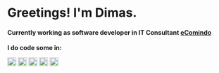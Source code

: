 <h1>Greetings! I'm Dimas.</h1>
<h4>Currently working as software developer in IT Consultant <a href="https://www.ecomindo.com/">eComindo</a></h4>

**I do code some in:**  

<code><img height="20" src="https://upload.wikimedia.org/wikipedia/commons/thumb/a/a7/React-icon.svg/1200px-React-icon.svg.png"></code>
<code><img height="20" src="https://upload.wikimedia.org/wikipedia/commons/thumb/4/4c/Typescript_logo_2020.svg/2048px-Typescript_logo_2020.svg.png"></code>
<code><img height="20" src="https://upload.wikimedia.org/wikipedia/commons/thumb/0/05/Go_Logo_Blue.svg/215px-Go_Logo_Blue.svg.png"></code>
<code><img height="20" src="https://nodejs.org/static/images/logos/nodejs-new-pantone-white.svg"></code> 
<code><img height="20" src="https://dart.dev/assets/shared/dart/logo+text/horizontal/white-e71fb382ad5229792cc704b3ee7a88f8013e986d6e34f0956d89c453b454d0a5.svg"></code> 
